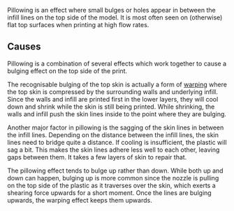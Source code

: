 Pillowing is an effect where small bulges or holes appear in between the infill lines on the top side of the model. It is most often seen on (otherwise) flat top surfaces when printing at high flow rates.

Causes
----
Pillowing is a combination of several effects which work together to cause a bulging effect on the top side of the print.

The recognisable bulging of the top skin is actually a form of [warping](warping.md) where the top skin is compressed by the surrounding walls and underlying infill. Since the walls and infill are printed first in the lower layers, they will cool down and shrink while the skin is still being printed. While shrinking, the walls and infill push the skin lines inside to the point where they are bulging.

Another major factor in pillowing is the sagging of the skin lines in between the infill lines. Depending on the distance between the infill lines, the skin lines need to bridge quite a distance. If cooling is insufficient, the plastic will sag a bit. This makes the skin lines adhere less well to each other, leaving gaps between them. It takes a few layers of skin to repair that.

The pillowing effect tends to bulge up rather than down. While both up and down can happen, bulging up is more common since the nozzle is pulling on the top side of the plastic as it traverses over the skin, which exerts a shearing force upwards for a short moment. Once the lines are bulging upwards, the warping effect keeps them upwards. 